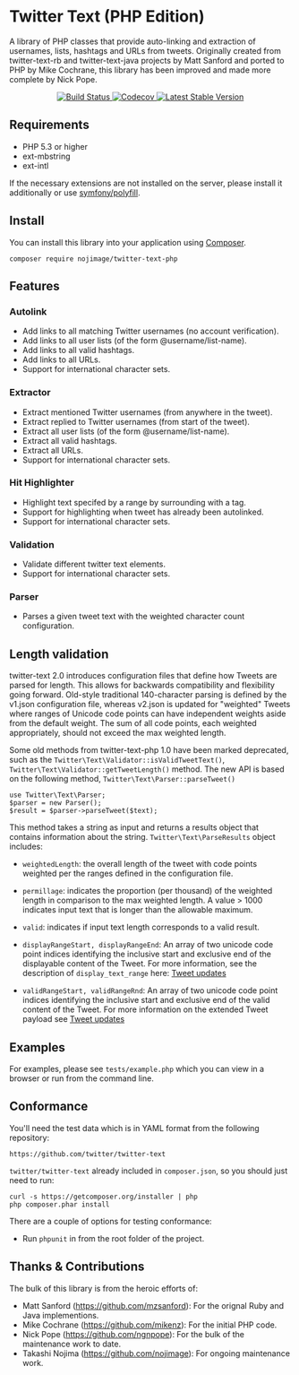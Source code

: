 # Twitter Text (PHP Edition) #

A library of PHP classes that provide auto-linking and extraction of usernames,
lists, hashtags and URLs from tweets.  Originally created from twitter-text-rb
and twitter-text-java projects by Matt Sanford and ported to PHP by Mike
Cochrane, this library has been improved and made more complete by Nick Pope.

<p align="center">
    <a href="https://travis-ci.org/nojimage/twitter-text-php" target="_blank">
        <img alt="Build Status" src="https://img.shields.io/travis/nojimage/twitter-text-php/master.svg?style=flat-square">
    </a>
    <a href="https://codecov.io/gh/nojimage/twitter-text-php" target="_blank">
        <img alt="Codecov" src="https://img.shields.io/codecov/c/github/nojimage/twitter-text-php.svg?style=flat-square">
    </a>
    <a href="https://packagist.org/packages/nojimage/twitter-text-php" target="_blank">
        <img alt="Latest Stable Version" src="https://img.shields.io/packagist/v/nojimage/twitter-text-php.svg?style=flat-square">
    </a>
</p>

## Requirements ##

- PHP 5.3 or higher
- ext-mbstring
- ext-intl

If the necessary extensions are not installed on the server, please install it additionally or use [symfony/polyfill](https://github.com/symfony/polyfill).

## Install ##

You can install this library into your application using [Composer](https://getcomposer.org/).

```
composer require nojimage/twitter-text-php
```

## Features ##

### Autolink ##

 - Add links to all matching Twitter usernames (no account verification).
 - Add links to all user lists (of the form @username/list-name).
 - Add links to all valid hashtags.
 - Add links to all URLs.
 - Support for international character sets.

### Extractor ###

 - Extract mentioned Twitter usernames (from anywhere in the tweet).
 - Extract replied to Twitter usernames (from start of the tweet).
 - Extract all user lists (of the form @username/list-name).
 - Extract all valid hashtags.
 - Extract all URLs.
 - Support for international character sets.

### Hit Highlighter ###

 - Highlight text specifed by a range by surrounding with a tag.
 - Support for highlighting when tweet has already been autolinked.
 - Support for international character sets.

### Validation ###

 - Validate different twitter text elements.
 - Support for international character sets.

### Parser ###

- Parses a given tweet text with the weighted character count configuration.

## Length validation ##

twitter-text 2.0 introduces configuration files that define how Tweets are parsed for length. This allows for backwards compatibility and flexibility going forward. Old-style traditional 140-character parsing is defined by the v1.json configuration file, whereas v2.json is updated for "weighted" Tweets where ranges of Unicode code points can have independent weights aside from the default weight. The sum of all code points, each weighted appropriately, should not exceed the max weighted length.

Some old methods from twitter-text-php 1.0 have been marked deprecated, such as the `Twitter\Text\Validator::isValidTweetText()`, `Twitter\Text\Validator::getTweetLength()` method. The new API is based on the following method, `Twitter\Text\Parser::parseTweet()`

```(php)
use Twitter\Text\Parser;
$parser = new Parser();
$result = $parser->parseTweet($text);
```

This method takes a string as input and returns a results object that contains information about the string. `Twitter\Text\ParseResults` object includes:

- `weightedLength`: the overall length of the tweet with code points
weighted per the ranges defined in the configuration file.

- `permillage`: indicates the proportion (per thousand) of the weighted
length in comparison to the max weighted length. A value > 1000
indicates input text that is longer than the allowable maximum.

- `valid`: indicates if input text length corresponds to a valid
result.

- `displayRangeStart, displayRangeEnd`: An array of two unicode code point
indices identifying the inclusive start and exclusive end of the
displayable content of the Tweet. For more information, see
the description of `display_text_range` here:
[Tweet updates](https://developer.twitter.com/en/docs/tweets/tweet-updates)

- `validRangeStart, validRangeRnd`: An array of two unicode code point
indices identifying the inclusive start and exclusive end of the valid
content of the Tweet. For more information on the extended Tweet
payload see [Tweet updates](https://developer.twitter.com/en/docs/tweets/tweet-updates)

## Examples ##

For examples, please see `tests/example.php` which you can view in a browser or
run from the command line.

## Conformance ##

You'll need the test data which is in YAML format from the following
repository:

    https://github.com/twitter/twitter-text

`twitter/twitter-text` already included in `composer.json`, so you should just need to run:

    curl -s https://getcomposer.org/installer | php
    php composer.phar install

There are a couple of options for testing conformance:

- Run `phpunit` in from the root folder of the project.

## Thanks & Contributions ##

The bulk of this library is from the heroic efforts of:

 - Matt Sanford (https://github.com/mzsanford): For the orignal Ruby and Java implementions.
 - Mike Cochrane (https://github.com/mikenz): For the initial PHP code.
 - Nick Pope (https://github.com/ngnpope): For the bulk of the maintenance work to date.
 - Takashi Nojima (https://github.com/nojimage): For ongoing maintenance work.
